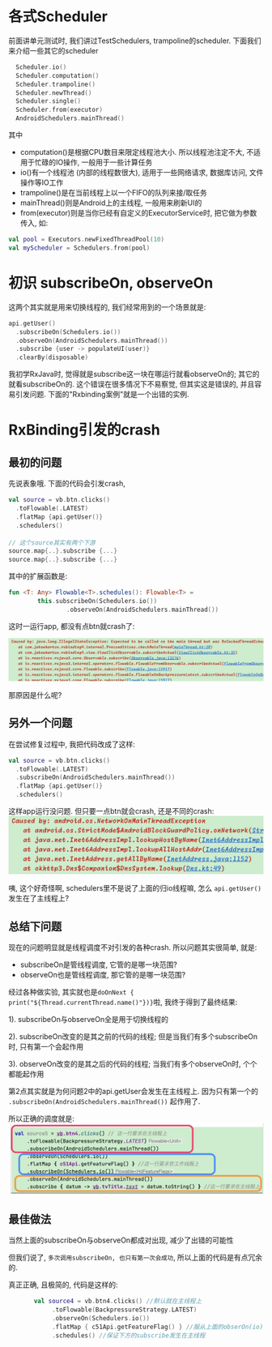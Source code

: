 # 各式Scheduler
前面讲单元测试时, 我们讲过TestSchedulers, trampoline的scheduler. 下面我们来介绍一些其它的scheduler

```kotlin
  Scheduler.io()
  Scheduler.computation()
  Scheduler.trampoline()
  Scheduler.newThread()
  Scheduler.single()
  Scheduler.from(executor)
  AndroidSchedulers.mainThread()
```

其中
* computation()是根据CPU数目来限定线程池大小. 所以线程池注定不大, 不适用于忙碌的IO操作, 一般用于一些计算任务
* io()有一个线程池 (内部的线程数很大), 适用于一些网络请求, 数据库访问, 文件操作等IO工作
* trampoline()是在当前线程上以一个FIFO的队列来接/取任务
* mainThread()则是Android上的主线程, 一般用来刷新UI的
* from(executor)则是当你已经有自定义的ExecutorService时, 把它做为参数传入, 如:

```kotlin
val pool = Executors.newFixedThreadPool(10)
val myScheduler = Schedulers.from(pool)
```

# 初识 subscribeOn, observeOn
这两个其实就是用来切换线程的, 我们经常用到的一个场景就是: 
```kotlin
api.getUser()
  .subscribeOn(Schedulers.io())
  .observeOn(AndroidSchedulers.mainThread())
  .subscribe {user -> populateUI(user)}
  .clearBy(disposable)
```

我初学RxJava时, 觉得就是subscribe这一块在哪运行就看observeOn的; 其它的就看subscribeOn的.
这个错误在很多情况下不易察觉, 但其实这是错误的, 并且容易引发问题. 下面的"Rxbinding案例"就是一个出错的实例. 


# RxBinding引发的crash

## 最初的问题
先说表象哦. 下面的代码会引发crash, 
```kotlin
val source = vb.btn.clicks()
  .toFlowable(.LATEST)
  .flatMap {api.getUser()}
  .schedulers()

// 这个source其实有两个下游
source.map{..}.subscribe {...}  
source.map{..}.subscribe {...}  
```

其中的扩展函数是: 
```kotlin
fun <T: Any> Flowable<T>.schedules(): Flowable<T> =
        this.subscribeOn(Schedulers.io())
                .observeOn(AndroidSchedulers.mainThread())
```


这时一运行app, 都没有点btn就crash了: 

![](img/two-on-crash1.png)

那原因是什么呢? 

## 另外一个问题
在尝试修复过程中, 我把代码改成了这样: 
```kotlin
val source = vb.btn.clicks()
  .toFlowable(.LATEST)
  .subscribeOn(AndroidSchedulers.mainThread())
  .flatMap {api.getUser()}
  .schedulers()
```

这样app运行没问题. 但只要一点btn就会crash, 还是不同的crash: 
![](img/two-on-crash2.png)

咦, 这个好奇怪啊, schedulers里不是说了上面的归io线程嘛, 怎么 `api.getUser()`发生在了主线程上?

## 总结下问题
现在的问题明显就是线程调度不对引发的各种crash.
所以问题其实很简单, 就是: 
* subscribeOn是管线程调度, 它管的是哪一块范围?
* observeOn也是管线程调度, 那它管的是哪一块范围?


经过各种做实验, 其实就也是`doOnNext { print("${Thread.currentThread.name()"})}`啦, 我终于得到了最终结果: 

1). subscribeOn与observeOn全是用于切换线程的

2). subscribeOn改变的是其之前的代码的线程; 但是当我们有多个subscribeOn时, 只有第一个会起作用  

3). observeOn改变的是其之后的代码的线程; 当我们有多个observeOn时, 个个都能起作用



第2点其实就是为何问题2中的api.getUser会发生在主线程上. 因为只有第一个的 `.subscribeOn(AndroidSchedulers.mainThread())` 起作用了. 

所以正确的调度就是:
![](img/two-on-crash3.png)

## 最佳做法
当然上面的subscribeOn与observeOn都成对出现, 减少了出错的可能性

但我们说了, `多次调用subscribeOn, 也只有第一次会成功`, 所以上面的代码是有点冗余的. 

真正正确, 且极简的, 代码是这样的: 
```kotlin
       val source4 = vb.btn4.clicks() //默认就在主线程上
            .toFlowable(BackpressureStrategy.LATEST)
            .observeOn(Schedulers.io())
            .flatMap { c51Api.getFeatureFlag() } //服从上面的obserOn(io)
            .schedules() //保证下方的subscribe发生在主线程
```